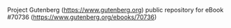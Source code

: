 Project Gutenberg (https://www.gutenberg.org) public repository for
eBook #70736 (https://www.gutenberg.org/ebooks/70736)
